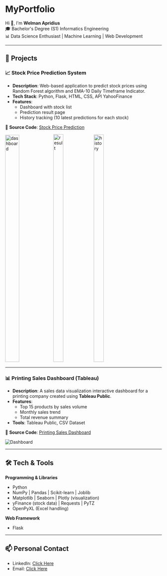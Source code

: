 # MyPortfolio  

Hi 👋, I'm **Welman Apridius**  
🎓 Bachelor's Degree (S1) Informatics Engineering  
📊 Data Science Enthusiast | Machine Learning | Web Development  

---

## 🚀 Projects  

### 📈 Stock Price Prediction System  
- **Description**: Web-based application to predict stock prices using Random Forest algorithm and EMA-10 Daily Timeframe Indicator.  
- **Tech Stack**: Python, Flask, HTML, CSS, API YahooFinance  
- **Features**:  
  - Dashboard with stock list  
  - Prediction result page  
  - History tracking (10 latest predictions for each stock)  

📂 **Source Code**: [Stock Price Prediction](https://github.com/WelmanApridius/stock-price-prediction)

<img width="806" height="728" alt="dashboard" src="https://github.com/user-attachments/assets/837dca13-9c6d-4b12-b509-67d1ed3da8e5" style="width:30%;" /> <img width="682" height="730" alt="result" src="https://github.com/user-attachments/assets/ee107ec7-abda-4b1d-89d4-628d574766e4" style="width:25%;" /> <img width="682" height="729" alt="history" src="https://github.com/user-attachments/assets/1e658238-74eb-4b92-9d1e-9d9ffc4cceec" style="width:25%;" />

---

### 📊 Printing Sales Dashboard (Tableau)  
- **Description**: A sales data visualization interactive dashboard for a printing company created using **Tableau Public**.  
- **Features**:  
  - Top 15 products by sales volume  
  - Monthly sales trend  
  - Total revenue summary  
- **Tools**: Tableau Public, CSV Dataset  

📂 **Source Code**: [Printing Sales Dashboard](https://github.com/WelmanApridius/Printing-Sales-Dashboard-withTableau)  

![Dashboard](./printing-sales-dashboard/dashboard/printing_dashboard.png)  

---

## 🛠 Tech & Tools  
**Programming & Libraries**
- Python
- NumPy | Pandas | Scikit-learn | Joblib
- Matplotlib | Seaborn | Plotly (visualization)
- yFinance (stock data) | Requests | PyTZ
- OpenPyXL (Excel handling)

**Web Framework**
- Flask

---

## 📫 Personal Contact  
- LinkedIn: [Click Here](https://linkedin.com/in/welman-apridius)  
- Email: [Click Here](welmanapridius942@gmail.com)  
